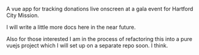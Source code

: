 A vue app for tracking donations live onscreen at a gala event for Hartford City Mission.

I will write a little more docs here in the near future. 

Also for those interested I am in the process of refactoring this into a pure vuejs project which I will set up on a separate repo soon. I think. 
